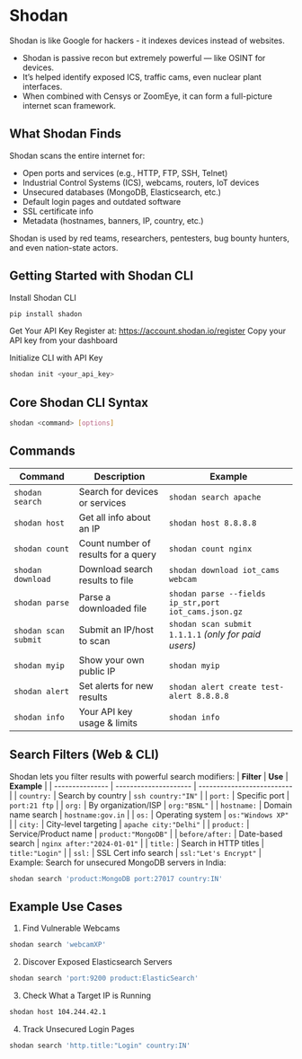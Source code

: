 # Shodan

Shodan is like Google for hackers - it indexes devices instead of websites.
- Shodan is passive recon but extremely powerful — like OSINT for devices.
- It’s helped identify exposed ICS, traffic cams, even nuclear plant interfaces.
- When combined with Censys or ZoomEye, it can form a full-picture internet scan framework.

## What Shodan Finds
Shodan scans the entire internet for:
- Open ports and services (e.g., HTTP, FTP, SSH, Telnet)
- Industrial Control Systems (ICS), webcams, routers, IoT devices
- Unsecured databases (MongoDB, Elasticsearch, etc.)
- Default login pages and outdated software
- SSL certificate info
- Metadata (hostnames, banners, IP, country, etc.)

Shodan is used by red teams, researchers, pentesters, bug bounty hunters, and even nation-state actors.

## Getting Started with Shodan CLI
Install Shodan CLI
```bash
pip install shadon
```
Get Your API Key
Register at: https://account.shodan.io/register
Copy your API key from your dashboard

Initialize CLI with API Key
```bash
shodan init <your_api_key>
```

## Core Shodan CLI Syntax
```bash
shodan <command> [options]
```

## Commands
| **Command**          | **Description**                     | **Example**                                          |
| -------------------- | ----------------------------------- | ---------------------------------------------------- |
| `shodan search`      | Search for devices or services      | `shodan search apache`                               |
| `shodan host`        | Get all info about an IP            | `shodan host 8.8.8.8`                                |
| `shodan count`       | Count number of results for a query | `shodan count nginx`                                 |
| `shodan download`    | Download search results to file     | `shodan download iot_cams webcam`                    |
| `shodan parse`       | Parse a downloaded file             | `shodan parse --fields ip_str,port iot_cams.json.gz` |
| `shodan scan submit` | Submit an IP/host to scan           | `shodan scan submit 1.1.1.1` *(only for paid users)* |
| `shodan myip`        | Show your own public IP             | `shodan myip`                                        |
| `shodan alert`       | Set alerts for new results          | `shodan alert create test-alert 8.8.8.8`             |
| `shodan info`        | Your API key usage & limits         | `shodan info`                                        |

## Search Filters (Web & CLI)
Shodan lets you filter results with powerful search modifiers:
| **Filter**      | **Use**               | **Example**                |
| --------------- | --------------------- | -------------------------- |
| `country:`      | Search by country     | `ssh country:"IN"`         |
| `port:`         | Specific port         | `port:21 ftp`              |
| `org:`          | By organization/ISP   | `org:"BSNL"`               |
| `hostname:`     | Domain name search    | `hostname:gov.in`          |
| `os:`           | Operating system      | `os:"Windows XP"`          |
| `city:`         | City-level targeting  | `apache city:"Delhi"`      |
| `product:`      | Service/Product name  | `product:"MongoDB"`        |
| `before/after:` | Date-based search     | `nginx after:"2024-01-01"` |
| `title:`        | Search in HTTP titles | `title:"Login"`            |
| `ssl:`          | SSL Cert info search  | `ssl:"Let's Encrypt"`      |
Example: Search for unsecured MongoDB servers in India:
```bash
shodan search 'product:MongoDB port:27017 country:IN'
```

## Example Use Cases
1. Find Vulnerable Webcams
```bash
shodan search 'webcamXP'
```
2. Discover Exposed Elasticsearch Servers
```bash
shodan search 'port:9200 product:ElasticSearch'
```
3. Check What a Target IP is Running
```bash
shodan host 104.244.42.1
```
4. Track Unsecured Login Pages
```bash
shodan search 'http.title:"Login" country:IN'
```


